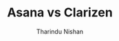 ---
is_programmatic_layout_6: true
draft: false
title: "Asana vs Clarizen"
snippet: "Asana vs Clarizen"
image:
  src: /images/pseo/asana-vs-clarizen.png
  alt: "project management, collaboration, resource management, productivity"
publishDate: 2024-12-30
category: ""
author: "Tharindu Nishan"
tags:
  - "Project Management"
  - "Business"
  - "Collaboration"
  - "Team"
tools:
  Asana:
    sub_title: "Simplifying Team Collaboration"
    main_content: "Asana is known for its intuitive interface and straightforward approach to task management. It's perfect for teams looking for a tool that prioritizes simplicity without sacrificing essential project-tracking features. From creating task boards to assigning deadlines, Asana shines in its ability to keep projects moving seamlessly. However, some users find its features limiting when it comes to advanced customization or scalability for larger, more complex workflows."
    features: ["Visual project views, including timelines, boards, and calendars.", "Simple task assignment with due dates and priority levels.", "Integration with tools like Slack, Google Workspace, and Microsoft Teams.", "Easy-to-use mobile app for project updates on the go."]
    analytics_rate: "⭐⭐⭐⭐⭐"
    analytics_review: "Clear and effective"
    customization_rate: "⭐⭐⭐"
    customization_review: "Basic customization"
    collaboration_features_rate: "⭐⭐⭐⭐"
    collaboration_features_review: "Strong collaboration tools"
    self_hosted: false
    open_source: false
    pricing: "Free & Paid plans"
  Clarizen:
    sub_title: "Enterprise Project Management Solution"
    main_content: "Clarizen is designed for larger enterprises that require comprehensive project management capabilities. It offers robust features for planning, execution, and tracking, making it suitable for complex project environments. While its depth of features is a significant advantage, it may come with a steeper learning curve and higher costs, which can be a barrier for smaller teams."
    features: ["Advanced project planning and resource management tools.", "Real-time collaboration and communication features.", "Customizable dashboards and reporting capabilities.", "Integration with various enterprise tools and systems."]
    analytics_rate: "⭐⭐⭐⭐"
    analytics_review: "Powerful but complex"
    customization_rate: "⭐⭐⭐⭐⭐"
    customization_review: "Highly customizable for enterprise needs"
    collaboration_features_rate: "⭐⭐⭐⭐"
    collaboration_features_review: "Effective for large teams"
    self_hosted: true
    open_source: false
    pricing: "Paid plans only"
description: Discover the best project management tools for your business. Compare Asana, Clarizen, and Worklenz to find the perfect solution for your team's needs.
related: [asana-vs-hive, asana-vs-easyproject, asana-vs-kantata, asana-vs-workzone]
---